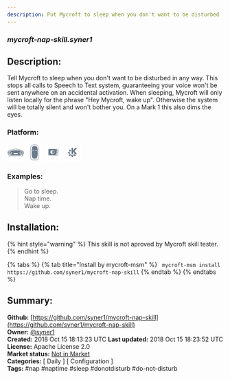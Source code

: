 ```yaml
---
description: Put Mycroft to sleep when you don't want to be disturbed
---
```


### _mycroft-nap-skill.syner1_  
## Description:  
Tell Mycroft to sleep when you don't want to be disturbed in any way.
This stops all calls to Speech to Text system, guaranteeing your voice won't
be sent anywhere on an accidental activation.
When sleeping, Mycroft will only listen locally for the phrase "Hey Mycroft,
wake up". Otherwise the system will be totally silent and won't bother you.
On a Mark 1 this also dims the eyes.  
  
### Platform:  
 ![Mark I](../.gitbook/assets/mark-1-icon.png)  ![Mark II](../.gitbook/assets/mark-2-icon.png)  ![Picroft](../.gitbook/assets/picroft-icon.png)  ![plasmoid](../.gitbook/assets/kde.png)   
### Examples:  
> Go to sleep.  
> Nap time.  
> Wake up.  
  
## Installation:  
{% hint style="warning" %}
This skill is not aproved by Mycroft skill tester.
{% endhint %}
    
{% tabs %}
{% tab title="Install by mycroft-msm" %}
``` mycroft-msm install https://github.com/syner1/mycroft-nap-skill```
{% endtab %}
  {% endtabs %}
    
## Summary:  
**Github:** [https://github.com/syner1/mycroft-nap-skill](https://github.com/syner1/mycroft-nap-skill)  
**Owner:** [@syner1](https://github.com/syner1)  
**Created:** 2018 Oct 15 18:13:23 UTC  **Last updated:** 2018 Oct 15 18:23:52 UTC  
**License:** Apache License 2.0  
**Market status:** [Not in Market](https://market.mycroft.ai/skill/)  
**Categories:** [ Daily ] [ Configuration ]   
**Tags:** \#nap \#naptime \#sleep \#donotdisturb \#do-not-disturb   
